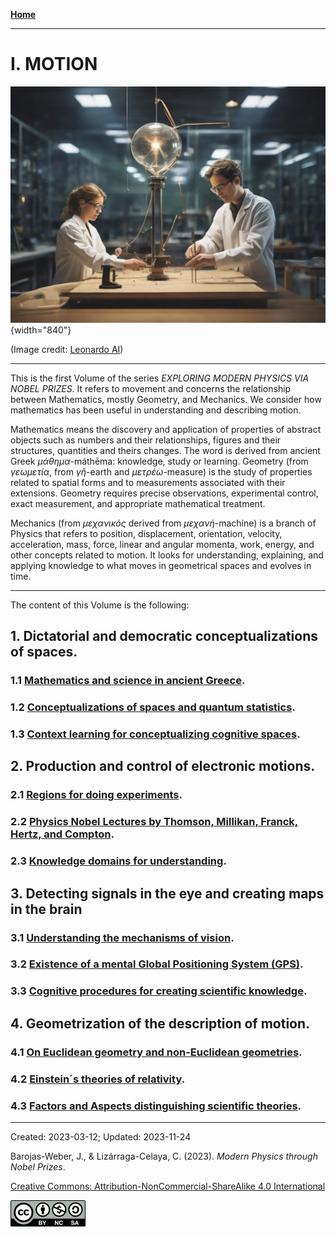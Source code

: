 
[**Home**](../index.md)

***

# I. MOTION

![Motion](../figs/Leonardo_Diffusion_Motion.jpg){width="840"}

(Image credit: [Leonardo AI](https://leonardo.ai/))

***

This is the first Volume of the series _EXPLORING MODERN PHYSICS VIA NOBEL PRIZES_. It refers to movement and concerns the relationship between Mathematics, mostly Geometry, and Mechanics. We consider how mathematics has been useful in understanding and describing motion.

Mathematics means the discovery and application of properties of abstract objects such as numbers and their relationships, figures and their structures, quantities and theirs changes. The word is derived from ancient Greek _μάθημα_-máthēma: knowledge, study or  learning.  Geometry (from _γεωμετία_, from _γῆ_-earth and _μετρέω_-measure) is the study of properties related to spatial forms and to measurements associated with their extensions. Geometry requires precise observations, experimental control, exact measurement, and appropriate mathematical treatment. 

Mechanics (from _μεχανικός_ derived from _μεχανή_-machine) is a branch of Physics that refers to position, displacement, orientation, velocity, acceleration, mass, force, linear and angular momenta, work, energy, and other concepts related to motion. It looks for understanding, explaining, and applying knowledge to what moves in geometrical spaces and evolves in time.

***

The content of this Volume is the following:


## 1. Dictatorial and democratic conceptualizations of spaces.</strong>

### 1.1 [Mathematics and science in ancient Greece](./vol-I-chap-1-sect-1.md).

### 1.2 [Conceptualizations of spaces and quantum statistics](./vol-I-chap-1-sect-2.md).

### 1.3 [Context learning for conceptualizing cognitive spaces](./vol-I-chap-1-sect-3.md).
  	
## 2. Production and control of electronic motions.</strong>

### 2.1  [Regions for doing experiments](./vol-I-chap-2-sect-1.md).

### 2.2  [Physics Nobel Lectures by Thomson, Millikan, Franck, Hertz, and Compton](./vol-I-chap-2-sect-2.md).

### 2.3  [Knowledge domains for understanding](./vol-I-chap-2-sect-3.md).

## 3. Detecting signals in the eye and creating maps in the brain</strong>

### 3.1  [Understanding the mechanisms of vision](./vol-I-chap-3-sect-1.md).

### 3.2  [Existence of a mental Global Positioning System (GPS)](./vol-I-chap-3-sect-2.md).

### 3.3  [Cognitive procedures for creating scientific knowledge](./vol-I-chap-3-sect-3.md).
         
## 4. Geometrization of the description of motion.

### 4.1  [On Euclidean geometry and non-Euclidean geometries](./vol-I-chap-4-sect-1.md).

### 4.2  [Einstein´s theories of relativity](./vol-I-chap-4-sect-2.md).

### 4.3  [Factors and Aspects distinguishing scientific theories](./vol-I-chap-4-sect-3.md).


***

Created: 2023-03-12; Updated: 2023-11-24 

Barojas-Weber, J., & Lizárraga-Celaya, C. (2023).
_Modern Physics through Nobel Prizes_.

[Creative Commons:  Attribution-NonCommercial-ShareAlike 4.0 International](https://creativecommons.org/licenses/by-nc-sa/4.0/legalcode)

<img src="../figs/cc-by-nc-sa_icon.png">
